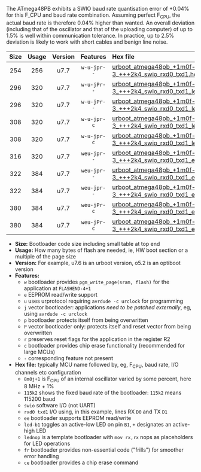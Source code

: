 The ATmega48PB exhibits a SWIO baud rate quantisation error of +0.04% for this F_CPU and baud rate combination. Assuming perfect F<sub>CPU</sub>, the actual baud rate is therefore 0.04% higher than wanted. An overall deviation (including that of the oscillator and that of the uploading computer) of up to 1.5% is well within communication tolerance. In practice, up to 2.5% deviation is likely to work with short cables and benign line noise.

|Size|Usage|Version|Features|Hex file|
|:-:|:-:|:-:|:-:|:--|
|254|256|u7.7|`w-u-jpr--`|[urboot_atmega48pb_+1m0f-3_+++2k4_swio_rxd0_txd1.hex](https://raw.githubusercontent.com/stefanrueger/urboot.hex/main/mcus/atmega48pb/internal_oscillator/fcpu_+1m0f-3/br_+++2k4/urboot_atmega48pb_+1m0f-3_+++2k4_swio_rxd0_txd1.hex)|
|296|320|u7.7|`w-u-jPr--`|[urboot_atmega48pb_+1m0f-3_+++2k4_swio_rxd0_txd1_led+b5_fr.hex](https://raw.githubusercontent.com/stefanrueger/urboot.hex/main/mcus/atmega48pb/internal_oscillator/fcpu_+1m0f-3/br_+++2k4/urboot_atmega48pb_+1m0f-3_+++2k4_swio_rxd0_txd1_led+b5_fr.hex)|
|296|320|u7.7|`w-u-jPr--`|[urboot_atmega48pb_+1m0f-3_+++2k4_swio_rxd0_txd1_lednop_fr.hex](https://raw.githubusercontent.com/stefanrueger/urboot.hex/main/mcus/atmega48pb/internal_oscillator/fcpu_+1m0f-3/br_+++2k4/urboot_atmega48pb_+1m0f-3_+++2k4_swio_rxd0_txd1_lednop_fr.hex)|
|308|320|u7.7|`w-u-jpr-c`|[urboot_atmega48pb_+1m0f-3_+++2k4_swio_rxd0_txd1_led+b5_fr_ce.hex](https://raw.githubusercontent.com/stefanrueger/urboot.hex/main/mcus/atmega48pb/internal_oscillator/fcpu_+1m0f-3/br_+++2k4/urboot_atmega48pb_+1m0f-3_+++2k4_swio_rxd0_txd1_led+b5_fr_ce.hex)|
|308|320|u7.7|`w-u-jpr-c`|[urboot_atmega48pb_+1m0f-3_+++2k4_swio_rxd0_txd1_lednop_fr_ce.hex](https://raw.githubusercontent.com/stefanrueger/urboot.hex/main/mcus/atmega48pb/internal_oscillator/fcpu_+1m0f-3/br_+++2k4/urboot_atmega48pb_+1m0f-3_+++2k4_swio_rxd0_txd1_lednop_fr_ce.hex)|
|316|320|u7.7|`weu-jpr--`|[urboot_atmega48pb_+1m0f-3_+++2k4_swio_rxd0_txd1_ee.hex](https://raw.githubusercontent.com/stefanrueger/urboot.hex/main/mcus/atmega48pb/internal_oscillator/fcpu_+1m0f-3/br_+++2k4/urboot_atmega48pb_+1m0f-3_+++2k4_swio_rxd0_txd1_ee.hex)|
|322|384|u7.7|`weu-jpr--`|[urboot_atmega48pb_+1m0f-3_+++2k4_swio_rxd0_txd1_ee_led+b5.hex](https://raw.githubusercontent.com/stefanrueger/urboot.hex/main/mcus/atmega48pb/internal_oscillator/fcpu_+1m0f-3/br_+++2k4/urboot_atmega48pb_+1m0f-3_+++2k4_swio_rxd0_txd1_ee_led+b5.hex)|
|322|384|u7.7|`weu-jpr--`|[urboot_atmega48pb_+1m0f-3_+++2k4_swio_rxd0_txd1_ee_lednop.hex](https://raw.githubusercontent.com/stefanrueger/urboot.hex/main/mcus/atmega48pb/internal_oscillator/fcpu_+1m0f-3/br_+++2k4/urboot_atmega48pb_+1m0f-3_+++2k4_swio_rxd0_txd1_ee_lednop.hex)|
|380|384|u7.7|`weu-jPr-c`|[urboot_atmega48pb_+1m0f-3_+++2k4_swio_rxd0_txd1_ee_led+b5_fr_ce.hex](https://raw.githubusercontent.com/stefanrueger/urboot.hex/main/mcus/atmega48pb/internal_oscillator/fcpu_+1m0f-3/br_+++2k4/urboot_atmega48pb_+1m0f-3_+++2k4_swio_rxd0_txd1_ee_led+b5_fr_ce.hex)|
|380|384|u7.7|`weu-jPr-c`|[urboot_atmega48pb_+1m0f-3_+++2k4_swio_rxd0_txd1_ee_lednop_fr_ce.hex](https://raw.githubusercontent.com/stefanrueger/urboot.hex/main/mcus/atmega48pb/internal_oscillator/fcpu_+1m0f-3/br_+++2k4/urboot_atmega48pb_+1m0f-3_+++2k4_swio_rxd0_txd1_ee_lednop_fr_ce.hex)|

- **Size:** Bootloader code size including small table at top end
- **Usage:** How many bytes of flash are needed, ie, HW boot section or a multiple of the page size
- **Version:** For example, u7.6 is an urboot version, o5.2 is an optiboot version
- **Features:**
  + `w` bootloader provides `pgm_write_page(sram, flash)` for the application at `FLASHEND-4+1`
  + `e` EEPROM read/write support
  + `u` uses urprotocol requiring `avrdude -c urclock` for programming
  + `j` vector bootloader: applications *need to be patched externally*, eg, using `avrdude -c urclock`
  + `p` bootloader protects itself from being overwritten
  + `P` vector bootloader only: protects itself and reset vector from being overwritten
  + `r` preserves reset flags for the application in the register R2
  + `c` bootloader provides chip erase functionality (recommended for large MCUs)
  + `-` corresponding feature not present
- **Hex file:** typically MCU name followed by, eg, F<sub>CPU</sub>, baud rate, I/O channels etc configuration
  + `8m0j+1` is F<sub>CPU</sub> of an internal oscillator varied by some percent, here 8 MHz + 1%
  + `115k2` shows the fixed baud rate of the bootloader: `115k2` means 115200 baud
  + `swio` software I/O (not UART)
  + `rxd0 txd1` I/O using, in this example, lines RX `D0` and TX `D1`
  + `ee` bootloader supports EEPROM read/write
  + `led-b1` toggles an active-low LED on pin `B1`, `+` designates an active-high LED
  + `lednop` is a template bootloader with `mov rx,rx` nops as placeholders for LED operations
  + `fr` bootloader provides non-essential code ("frills") for smoother error handling
  + `ce` bootloader provides a chip erase command
